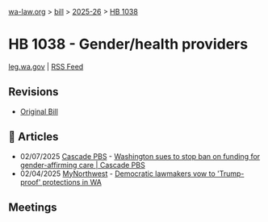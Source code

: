 [wa-law.org](/) > [bill](/bill/) > [2025-26](/bill/2025-26/) > [HB 1038](/bill/2025-26/hb/1038/)

# HB 1038 - Gender/health providers
[leg.wa.gov](https://app.leg.wa.gov/billsummary?BillNumber=1038&Year=2025&Initiative=false) | [RSS Feed](./rss.xml)

## Revisions
* [Original Bill](1/)

## 📰 Articles
* 02/07/2025 [Cascade PBS](/org/cascade_pbs/) - [Washington sues to stop ban on funding for gender-affirming care | Cascade PBS](https://crosscut.com/politics/2025/02/washington-sues-stop-ban-funding-gender-affirming-care#:~:text=House%20Bill%201038)
* 02/04/2025 [MyNorthwest](/org/mynorthwest/) - [Democratic lawmakers vow to 'Trump-proof' protections in WA](https://mynorthwest.com/uncategorized/democratic/4039959#:~:text=House%20Bill%201038)

## Meetings